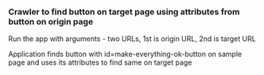 ### Crawler to find button on target page using attributes from button on origin page

Run the app with arguments - two URLs, 1st is origin URL, 2nd is target URL

Application finds button with id=make-everything-ok-button on sample page and uses its attributes to find same on target page
